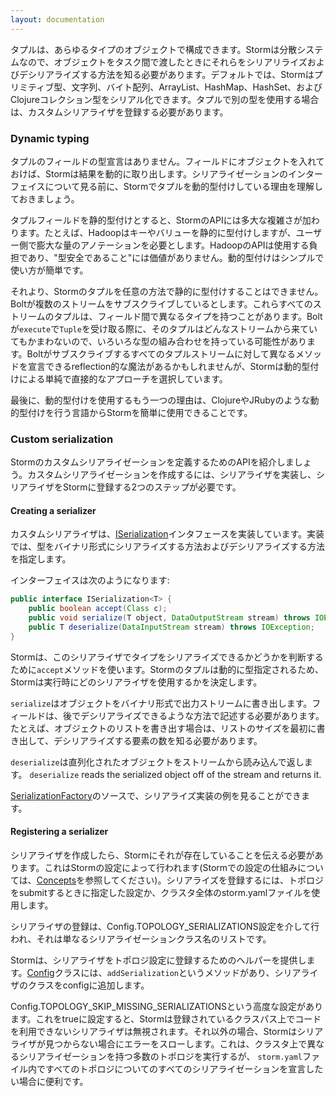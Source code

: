 ```yaml
---
layout: documentation
---
```

タプルは、あらゆるタイプのオブジェクトで構成できます。Stormは分散システムなので、オブジェクトをタスク間で渡したときにそれらをシリアリライズおよびデシリアライズする方法を知る必要があります。デフォルトでは、Stormはプリミティブ型、文字列、バイト配列、ArrayList、HashMap、HashSet、およびClojureコレクション型をシリアル化できます。タプルで別の型を使用する場合は、カスタムシリアライザを登録する必要があります。

### Dynamic typing

タプルのフィールドの型宣言はありません。フィールドにオブジェクトを入れておけば、Stormは結果を動的に取り出します。シリアライゼーションのインターフェイスについて見る前に、Stormでタプルを動的型付けしている理由を理解しておきましょう。

タプルフィールドを静的型付けとすると、StormのAPIには多大な複雑さが加わります。たとえば、Hadoopはキーやバリューを静的に型付けしますが、ユーザー側で膨大な量のアノテーションを必要とします。HadoopのAPIは使用する負担であり、"型安全であること"には価値がありません。動的型付けはシンプルで使い方が簡単です。

それより、Stormのタプルを任意の方法で静的に型付けすることはできません。Boltが複数のストリームをサブスクライブしているとします。これらすべてのストリームのタプルは、フィールド間で異なるタイプを持つことがあります。Boltが`execute`で`Tuple`を受け取る際に、そのタプルはどんなストリームから来ていてもかまわないので、いろいろな型の組み合わせを持っている可能性があります。Boltがサブスクライブするすべてのタプルストリームに対して異なるメソッドを宣言できるreflection的な魔法があるかもしれませんが、Stormは動的型付けによる単純で直接的なアプローチを選択しています。

最後に、動的型付けを使用するもう一つの理由は、ClojureやJRubyのような動的型付けを行う言語からStormを簡単に使用できることです。

### Custom serialization

Stormのカスタムシリアライゼーションを定義するためのAPIを紹介しましょう。カスタムシリアライゼーションを作成するには、シリアライザを実装し、シリアライザをStormに登録する2つのステップが必要です。

#### Creating a serializer

カスタムシリアライザは、[ISerialization](javadocs/backtype/storm/serialization/ISerialization.html)インタフェースを実装しています。実装では、型をバイナリ形式にシリアライズする方法およびデシリアライズする方法を指定します。

インターフェイスは次のようになります:

```java
public interface ISerialization<T> {
    public boolean accept(Class c);
    public void serialize(T object, DataOutputStream stream) throws IOException;
    public T deserialize(DataInputStream stream) throws IOException;
}
```

Stormは、このシリアライザでタイプをシリアライズできるかどうかを判断するために`accept`メソッドを使います。Stormのタプルは動的に型指定されるため、Stormは実行時にどのシリアライザを使用するかを決定します。

`serialize`はオブジェクトをバイナリ形式で出力ストリームに書き出します。フィールドは、後でデシリアライズできるような方法で記述する必要があります。たとえば、オブジェクトのリストを書き出す場合は、リストのサイズを最初に書き出して、デシリアライズする要素の数を知る必要があります。

`deserialize`は直列化されたオブジェクトをストリームから読み込んで返します。
`deserialize` reads the serialized object off of the stream and returns it.

[SerializationFactory](https://github.com/apache/incubator-storm/blob/0.5.4/src/jvm/backtype/storm/serialization/SerializationFactory.java)のソースで、シリアライズ実装の例を見ることができます。


#### Registering a serializer

シリアライザを作成したら、Stormにそれが存在していることを伝える必要があります。これはStormの設定によって行われます(Stormでの設定の仕組みについては、[Concepts](Concepts.html)を参照してください)。シリアライズを登録するには、トポロジをsubmitするときに指定した設定か、クラスタ全体のstorm.yamlファイルを使用します。

シリアライザの登録は、Config.TOPOLOGY_SERIALIZATIONS設定を介して行われ、それは単なるシリアライゼーションクラス名のリストです。

Stormは、シリアライザをトポロジ設定に登録するためのヘルパーを提供します。[Config](javadocs/backtype/storm/Config.html)クラスには、`addSerialization`というメソッドがあり、シリアライザのクラスをconfigに追加します。

Config.TOPOLOGY_SKIP_MISSING_SERIALIZATIONSという高度な設定があります。これをtrueに設定すると、Stormは登録されているクラスパス上でコードを利用できないシリアライザは無視されます。それ以外の場合、Stormはシリアライザが見つからない場合にエラーをスローします。これは、クラスタ上で異なるシリアライゼーションを持つ多数のトポロジを実行するが、 `storm.yaml`ファイル内ですべてのトポロジについてのすべてのシリアライゼーションを宣言したい場合に便利です。

